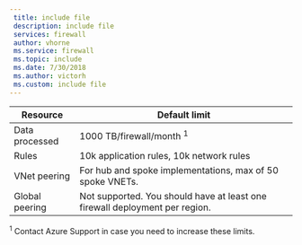 ```yaml
---
 title: include file
 description: include file
 services: firewall
 author: vhorne
 ms.service: firewall
 ms.topic: include
 ms.date: 7/30/2018
 ms.author: victorh
 ms.custom: include file
---
```


| Resource | Default limit |
| --- | --- |
| Data processed |1000 TB/firewall/month <sup>1</sup> |
|Rules|10k application rules, 10k network rules|
|VNet peering|For hub and spoke implementations, max of 50 spoke VNETs.|
|Global peering|Not supported. You should have at least one firewall deployment per region.|


<sup>1</sup> Contact Azure Support in case you need to increase these limits.
